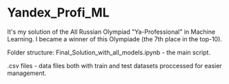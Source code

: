 # Yandex_Profi_ML
It's my solution of the All Russian Olympiad "Ya-Professional" in Machine Learning. I became a winner of this Olympiade (the 7th place in the top-10).

Folder structure:
Final_Solution_with_all_models.ipynb  - the main script.

.csv files - data files both with train and test datasets proccessed for easier management.

